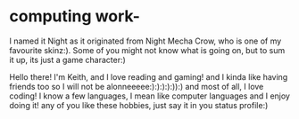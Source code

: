 # computing work-
I named it Night as it originated from Night Mecha Crow, who is one of my favourite skinz:). Some of you might not know what is going on, but to sum it up, its just a game character:)



Hello there!
I'm Keith,
and I love reading and gaming!
and I kinda like having friends too so I will not be alonneeeee:):):):):)):)
and most of all, I love coding!
I know a few languages, I mean like computer languages and I enjoy doing it!
any of you like these hobbies, just say it in you status profile:)

